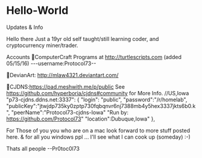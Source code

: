 # Hello-World
Updates &amp; Info

Hello there 
 Just a 19yr old self taught/still learning coder,
 and cryptocurrency miner/trader.
 
Accounts 
ComputerCraft Programs at http://turtlescripts.com (added 05/15/16)
---username:Protocol73--

DevianArt: http://mlaw4321.deviantart.com/ 

CJDNS:https://pad.meshwith.me/p/public
See https://github.com/hyperboria/cjdns#community for More Info.
//US,Iowa
"p73-cjdns.ddns.net:3337": {
    "login": "public",
    "password":"/r/homelab",
    "publicKey":"jtwjdp735ky0zptp730fqbqnvr6nj7388mb4y5hex3337jkts6b0.k",
    "peerName":"Protocol73-cjdns-Iowa"
    "Run by: https://github.com/Protocol73"
    "location":Dubuque,Iowa"
},

 
 For Those of you you who are on a mac look forward to more stuff posted here.
 & for all you windows ppl ... I'll see what I can cook up (someday) :-) 
 
 Thats all people
--Pr0toc0l73

